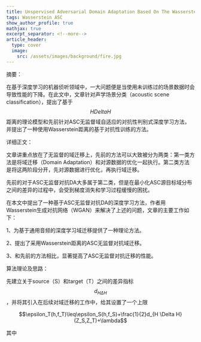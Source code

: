 ```yaml
---
title: Unspervised Adversarial Domain Adaptation Based On The Wasserstein Distance For Acoustic Scene Classification
tags: Wasserstein ASC
show_author_profile: true
mathjax: true
excerpt_separator: <!--more-->
article_header:
  type: cover
  image:
    src: /assets/images/background/fire.jpg
---
```


摘要：

在基于深度学习的机器侦听领域中，一大问题便是当使用未训练过的场景数据时会导致性能的下降。在此文中，文章针对声学场景分类（acoustic scene classification），提出了基于$$HDeltaH$$距离的理论模型和先前针对ASC无监督域自适应的对抗性判别式深度学习方法，并提出了一种使用Wasserstein距离的基于对抗性训练的方法。

<!--more-->

详细正文：

文章讲重点放在了无监督的域迁移上，先前的方法可以大致被分为两类：第一类方法是将域迁移（Domain Adaptation）和对源数据的优化一起执行。第二类方法是将这两阶段分开，先对源数据进行优化，再执行域迁移。

先前的对于ASC无监督对抗DA大多属于第二类，但是在最小化ASC源目标域分布之间的差异的过程中，会受到梯度消失和学习过程缓慢的困扰。

在本文中提出了一种基于ASC无监督对抗DA的深度学习方法，作者用Wasserstein生成对抗网络（WGAN）来解决了上述的问题，文章的主要工作如下：

1、为基于通用音频的深度学习域迁移提供了一种理论方法。

2、提出了采用Wasserstein距离的ASC无监督对抗域迁移。

3、和先前的方法相比，显著提高了ASC无监督对抗迁移的性能。

算法理论及思路：

先建立关于source（S）和target（T）之间的差异指标$$d_{H \Delta H}$$，并将其引入在后续对域迁移的工作中，给其设置了一个上限

$$\epsilon_T(h,f_T)\leq\epsilon_S(h,f_S)+\frac{1}{2}d_{H \Delta H}(Z_S,Z_T)+\lambda$$

其中